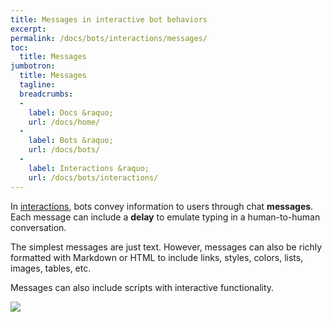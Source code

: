 ```yaml
---
title: Messages in interactive bot behaviors
excerpt: 
permalink: /docs/bots/interactions/messages/
toc:
  title: Messages
jumbotron:
  title: Messages
  tagline: 
  breadcrumbs:
  -
    label: Docs &raquo;
    url: /docs/home/
  -
    label: Bots &raquo;
    url: /docs/bots/
  -
    label: Interactions &raquo;
    url: /docs/bots/interactions/
---
```


In [interactions](/docs/bots/interactions/), bots convey information to users through chat **messages**. Each message can include a **delay** to emulate typing in a human-to-human conversation.

The simplest messages are just text. However, messages can also be richly formatted with Markdown or HTML to include links, styles, colors, lists, images, tables, etc.

Messages can also include scripts with interactive functionality.

<div class="cerb-screenshot">
<img src="/assets/images/packages/chat-bot/cerb-behavior-tree-subroutine-say.png" class="screenshot">
</div>

